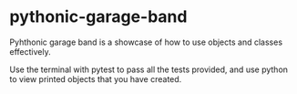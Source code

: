 # pythonic-garage-band

Pyhthonic garage band is a showcase of how to use objects and classes effectively.

Use the terminal with pytest to pass all the tests provided, and use python to view printed 
objects that you have created.
